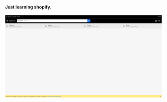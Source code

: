 #### Just learning shopify. 
<p align="center">
    <img src="https://github.com/kuolintoive/shopify/blob/master/public/current.PNG">
</p>

